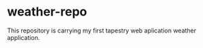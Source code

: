 weather-repo
============

This repository is carrying my first tapestry web aplication weather application.
